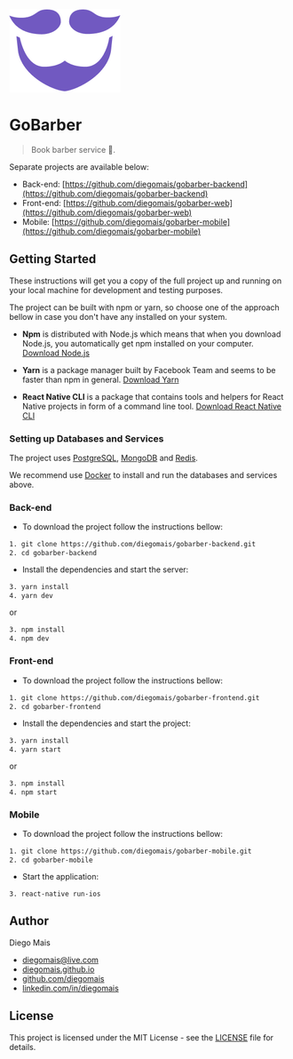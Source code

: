 ![Logo](logo.png)

# GoBarber

> Book barber service 💈.

Separate projects are available below:

* Back-end: [https://github.com/diegomais/gobarber-backend](https://github.com/diegomais/gobarber-backend)
* Front-end: [https://github.com/diegomais/gobarber-web](https://github.com/diegomais/gobarber-web)
* Mobile: [https://github.com/diegomais/gobarber-mobile](https://github.com/diegomais/gobarber-mobile)

## Getting Started

These instructions will get you a copy of the full project up and running on your local machine for development and testing purposes.

The project can be built with npm or yarn, so choose one of the approach bellow in case you don't have any installed on your system.

* **Npm** is distributed with Node.js which means that when you download Node.js, you automatically get npm installed on your computer. [Download Node.js](https://nodejs.org/en/download/)

* **Yarn** is a package manager built by Facebook Team and seems to be faster than npm in general.  [Download Yarn](https://yarnpkg.com/en/docs/install)

* **React Native CLI** is a package that contains tools and helpers for React Native projects in form of a command line tool.  [Download React Native CLI](https://facebook.github.io/react-native/docs/getting-started)

### Setting up Databases and Services

The project uses [PostgreSQL](https://www.postgresql.org), [MongoDB](https://www.mongodb.com) and [Redis](https://redis.io).

We recommend use [Docker](https://www.docker.com) to install and run the databases and services above.

### Back-end

* To download the project follow the instructions bellow:

```
1. git clone https://github.com/diegomais/gobarber-backend.git
2. cd gobarber-backend
```

* Install the dependencies and start the server:

```
3. yarn install
4. yarn dev
```

or

```
3. npm install
4. npm dev
```

### Front-end

* To download the project follow the instructions bellow:

```
1. git clone https://github.com/diegomais/gobarber-frontend.git
2. cd gobarber-frontend
```

* Install the dependencies and start the project:

```
3. yarn install
4. yarn start
```

or

```
3. npm install
4. npm start
```

### Mobile

* To download the project follow the instructions bellow:

```
1. git clone https://github.com/diegomais/gobarber-mobile.git
2. cd gobarber-mobile
```

* Start the application:

```
3. react-native run-ios
```

## Author

Diego Mais
* [diegomais@live.com](mailto:diegomais@live.com)
* [diegomais.github.io](http://diegomais.github.io)
* [github.com/diegomais](http://github.com/diegomais)
* [linkedin.com/in/diegomais](http://linkedin.com/in/diegomais)

 ## License

This project is licensed under the MIT License - see the [LICENSE](LICENSE) file for details.
